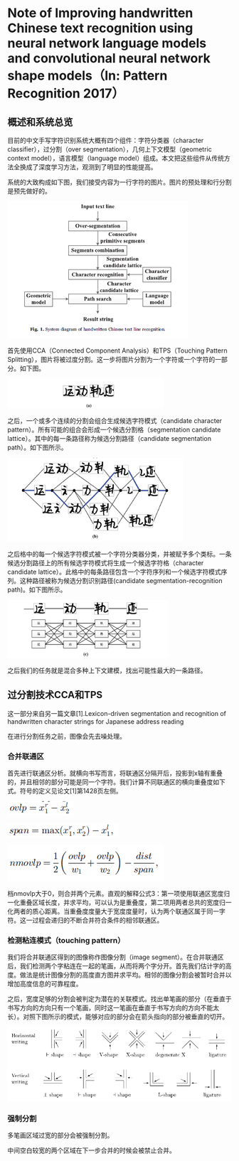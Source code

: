 # Note of Improving handwritten Chinese text recognition using neural network language models and convolutional neural network shape models（In: Pattern Recognition 2017）

## 概述和系统总览
目前的中文手写字符识别系统大概有四个组件：字符分类器（character classifier），过分割（over segmentation），几何上下文模型（geometric context model），语言模型（language model）组成。本文把这些组件从传统方法全换成了深度学习方法，观测到了明显的性能提高。

系统的大致构成如下图，我们接受内容为一行字符的图片。图片的预处理和行分割是预先做好的。

![](image/Wu2017PRImprovingHTCR/fig1.png)

首先使用CCA（Connected Component Analysis）和TPS（Touching Pattern Splitting），图片将被过度分割。这一步将图片分割为一个字符或一个字符的一部分。如下图。

![](image/Wu2017PRImprovingHTCR/fig2.png)

之后，一个或多个连续的分割会组合生成候选字符模式（candidate character pattern）。所有可能的组合会形成一个候选分割格（segmentation candidate lattice）。其中的每一条路径称为候选分割路径（candidate segmentation path）。如下图所示。

![](image/Wu2017PRImprovingHTCR/fig3.png)

之后格中的每一个候选字符模式被一个字符分类器分类，并被赋予多个类标。一条候选分割路径上的所有候选字符模式将生成一个候选字符格（character candidate lattice）。此格中的每条路径包含一个字符序列和一个候选字符模式序列。这种路径被称为候选分割识别路径(candidate segmentation-recognition path)。如下图所示。

![](image/Wu2017PRImprovingHTCR/fig4.png)

之后我们的任务就是混合多种上下文建模，找出可能性最大的一条路径。

## 过分割技术CCA和TPS
这一部分来自另一篇文章[1].Lexicon-driven segmentation and recognition of handwritten character strings for Japanese address reading

在进行分割任务之前，图像会先去噪处理。

### 合并联通区

首先进行联通区分析。就横向书写而言，将联通区分隔开后，投影到x轴有重叠的，并且相邻的部分可能是同一个字符。我们计算不同联通区的横向重叠度如下式。符号的定义见论文[1]第1428页左侧。

![](image/Wu2017PRImprovingHTCR/eq1.png)

![](image/Wu2017PRImprovingHTCR/eq2.png)

![](image/Wu2017PRImprovingHTCR/eq3.png)

档nmovlp大于0，则合并两个元素。直观的解释公式3：第一项使用联通区宽度归一化重叠区域长度，并求平均，可以认为是重叠度，第二项用两者总共的宽度归一化两者的质心距离。当重叠度度量大于宽度度量时，认为两个联通区属于同一字符。这一过程会递归的不断合并符合条件的相邻联通区。

### 检测粘连模式（touching pattern）

我们将合并联通区得到的图像称作图像分割（image segment）。在合并联通区后，我们检测两个字粘连在一起的笔画，从而将两个字分开。首先我们估计字的高度。做法是统计图像分割的高度直方图并求平均。相邻的图像分割会被暂时合并以增加高度信息的可靠程度。

之后，宽度足够的分割会被判定为潜在的关联模式。找出单笔画的部分（在垂直于书写方向的方向只有一个笔画，同时这一笔画在垂直于书写方向的方向不能太长）。对照下图所示的模式，能够对应的部分会在箭头指向的部分被垂直的切开。

![](image/Wu2017PRImprovingHTCR/fig5.png)

### 强制分割

多笔画区域过宽的部分会被强制分割。

中间空白较宽的两个区域在下一步合并的时候会被禁止合并。
